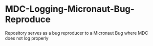 # MDC-Logging-Micronaut-Bug-Reproduce
Repository serves as a bug reproducer to a Micronaut Bug where MDC does not log properly
